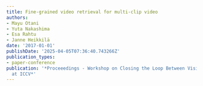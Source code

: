 ```yaml
---
title: Fine-grained video retrieval for multi-clip video
authors:
- Mayu Otani
- Yuta Nakashima
- Esa Rahtu
- Janne Heikkilä
date: '2017-01-01'
publishDate: '2025-04-05T07:36:40.743266Z'
publication_types:
- paper-conference
publication: '*Proceeedings - Workshop on Closing the Loop Between Vision and Language
  at ICCV*'
---
```

